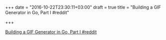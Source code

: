 +++
date = "2016-10-22T23:30:11+03:00"
draft = true
title = "Building a GIF Generator in Go, Part I  #reddit"

+++

<p><a href="https://t.co/NpDOLyRbuU">Building a GIF Generator in Go, Part I  #reddit</a></p>
